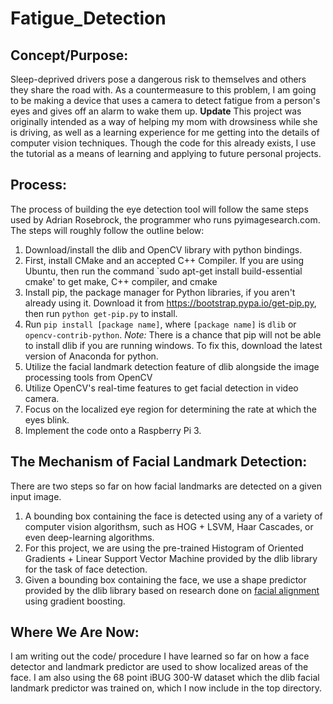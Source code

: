 # Fatigue_Detection
## Concept/Purpose:
Sleep-deprived drivers pose a dangerous risk to themselves and others they share the road with. As a countermeasure
to this problem, I am going to be making a device that uses a camera to detect fatigue from a person's eyes and gives
off an alarm to wake them up. 
**Update** This project was originally intended as a way of helping my mom with drowsiness while she is driving, as well as a learning experience for me getting into the details of computer vision techniques. Though the code for this already exists, I use the tutorial as a means of learning and applying to future personal projects.

## Process:
The process of building the eye detection tool will follow the same steps used by Adrian Rosebrock, the programmer who runs pyimagesearch.com. The steps will roughly follow the outline below:

1. Download/install the dlib and OpenCV library with python bindings.
  1. First, install CMake and an accepted C++ Compiler. If you are using Ubuntu, then run the command `sudo apt-get install build-essential cmake' to get make, C++ compiler, and cmake
  2. Install pip, the package manager for Python libraries, if you aren't already using it. Download it from https://bootstrap.pypa.io/get-pip.py, then run `python get-pip.py` to install.
  3. Run `pip install [package name]`, where `[package name]` is `dlib` or `opencv-contrib-python`.
  *Note:* There is a chance that pip will not be able to install dlib if you are running windows. To fix this, download the latest version of Anaconda for python.
2. Utilize the facial landmark detection feature of dlib alongside the image processing tools from OpenCV
3. Utilize OpenCV's real-time features to get facial detection in video camera.
4. Focus on the localized eye region for determining the rate at which the eyes blink.
5. Implement the code onto a Raspberry Pi 3.

## The Mechanism of Facial Landmark Detection:
There are two steps so far on how facial landmarks are detected on a given input image.

1. A bounding box containing the face is detected using any of a variety of computer vision algorithsm, such as HOG + LSVM, Haar Cascades, or even deep-learning algorithms.
  1. For this project, we are using the pre-trained Histogram of Oriented Gradients + Linear Support Vector Machine provided by the dlib library for the task of face detection.
2. Given a bounding box containing the face, we use a shape predictor provided by the dlib library based on research done on [facial alignment](http://www.csc.kth.se/~vahidk/face_ert.html) using gradient boosting.

## Where We Are Now:

I am writing out the code/ procedure I have learned so far on how a face detector and landmark predictor are used to show localized areas of the face. I am also using the 68 point iBUG 300-W dataset which the dlib facial landmark predictor was trained on, which I now include in the top directory.
